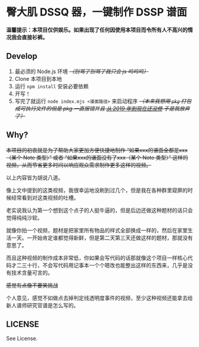 # 臀大肌 DSSQ 器，一键制作 DSSP 谱面

**温馨提示：本项目仅供娱乐。如果出现了任何因使用本项目而令所有人不高兴的情况我会直接衫裤。**

## Develop

1. 最必须的 Node.js 环境 *~~（别骂了别骂了我只会 js 呜呜呜）~~*
2. Clone 本项目到本地
3. 运行 `npm install` 安装必要依赖
4. 开写！
5. 写完了就运行 `node index.mjs <谱面路径>` 来启动程序 *~~（本来我想用 `pkg` 打包成可执行文件的但是 pkg 一直报错并且 [从 2019 年到现在还没修](https://github.com/vercel/pkg/issues/641) 于是我放弃了）~~*

## Why?

~~本项目的初衷就是为了帮助大家更加方便快捷地制作 “如果xxx的谱面全都是xxx（某个 Note 类型）” 或者 “如果xxx的谱面没有了xxx（某个 Note 类型）” 这样的视频，从而节省更多时间以响应观众需求制作更多这样的视频。~~

以上内容皆为胡说八道。

像上文中提到的这类视频，我很幸运地没刷到过几个，但是我在各种群里窥屏的时候经常看到对这类视频的吐槽。

老实说我认为第一个想到这个点子的人挺牛逼的，但是后边还做这种题材的话只会觉得纯纯沙软。

就像你拍一个视频，题材是把家里所有物品的样式全部换成一样的，然后在家里生活一天。一开始肯定谁都觉得新鲜，但是第二天第三天还做这样的题材，那就没有意思了。

而且这种视频的制作成本非常低，你如果会写代码的话那就像这个项目一样核心代码才二三十行，不会写代码用记事本一个个嗯改也能整出这样的东西来，几乎是没有技术含量可言的。

~~感觉有点像不要笑挑战~~

个人意见，感觉不如做点去掉判定线透明度事件的视频，至少这种视频还能拿去给新人谱师研究官谱是怎么写的。

## LICENSE

See License.